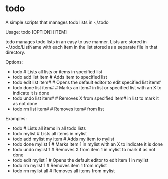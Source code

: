 # todo
A simple scripts that manages todo lists in ~/.todo

Usage: todo [OPTION] [ITEM]

todo manages todo lists in an easy to use manner.  Lists are stored in ~/.todo/ListName
with each item in the list stored as a separate file in that directory.

Options:
- todo                        # Lists all lists or items in specified list    
- todo add list item          # Adds item to specified list
- todo edit list item#        # Opens the default editor to edit specified list item#
- todo done list item#        # Marks an item# in list or specified list with an X to indicate it is done
- todo undo list item#        # Removes X from specified item# in list to mark it as not done
- todo rm list item#          # Removes item# from list

Examples:
- todo                        # Lists all items in all todo lists
- todo mylist                 # Lists all items in mylist
- todo add mylist my item     # Adds my item to mylist
- todo done mylist 1          # Marks item 1 in mylist with an X to indicate it is done
- todo undo mylist 1          # Removes X from item 1 in mylist to mark it as not done
- todo edit mylist 1          # Opens the default editor to edit item 1 in mylist
- todo rm mylist 1            # Removes item 1 from mylist
- todo rm mylist all          # Removes all items from mylist
    

